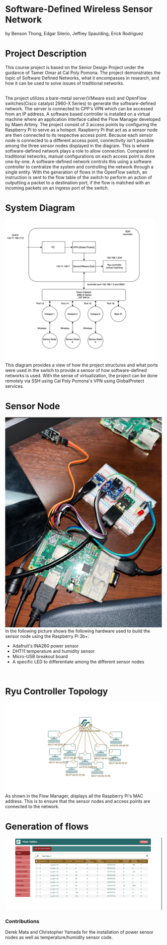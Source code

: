# Software-Defined Wireless Sensor Network 
 by Benson Thong, Edgar Silerio, Jeffrey Spaulding, Erick Rodriguez

# Project Description
This course project is based on the Senior Design Project under the guidance of Tamer Omar at Cal Poly Pomona. The project demonstrates the topic of Software Defined Networks, what it encompasses in research, and how it can be used to solve issues of traditional networks. 

<br/> The project utilizes a bare-metal server(VMware esxi) and OpenFlow switches(Cisco catalyst 2960-X Series) to generate the software-defined network. The server is connected to CPP's VPN which can be accessed from an IP address. A software based controller is installed on a virtual machine where an application interface called the Flow Manager developed by Maen Artimy. The project consist of 3 access points by configuring the Raspberry Pi to serve as a hotspot. Raspberry Pi that act as a sensor node are then connected to its respective access point. Because each sensor node is connected to a different access point, connectivity isn't possible among the three sensor nodes displayed in the diagram. This is where software-defined network plays a role to allow connection. Compared to traditional networks, manual configurations on each access point is done one-by-one. A software-defined network controls this using a software controller to centralize the system and controlling the network through a single entity. With the generation of flows in the OpenFlow  switch, an instruction is sent to the flow table of the switch to perform an action of outputting a packet to a destination port, if the flow is matched with an incoming packets on an ingress port of the switch. </br>

# System Diagram
![](pictures/Picture1.png)
<br/> This diagram provides a view of how the project structures and what ports were used in the switch to provide a sensor of how software-defined networks is used. With the sense of virtualization, the project can be done remotely via SSH using Cal Poly Pomona's VPN using GlobalProtect services.

# Sensor Node 
![](pictures/Picture2.png)
<br/> In the following picture shows the following hardware used to build the sensor node using the Raspberry Pi 3b+:
- Adafruit's INA260 power sensor 
- DHT11 temperature and humidity sensor
- Micro-USB breakout board
- A specific LED to differentiate among the different sensor nodes 
</br>

# Ryu Controller Topology
![](pictures/topology.png)
<br/> As shown in the Flow Manager, displays all the Raspberry Pi's MAC address. This is to ensure that the sensor nodes and access points are connected to the network. 

# Generation of flows
![](pictures/flows.png)


### Contributions 
Derek Mata and Christopher Yamada for the installation of power sensor nodes as well as temperature/humidity sensor code. 
